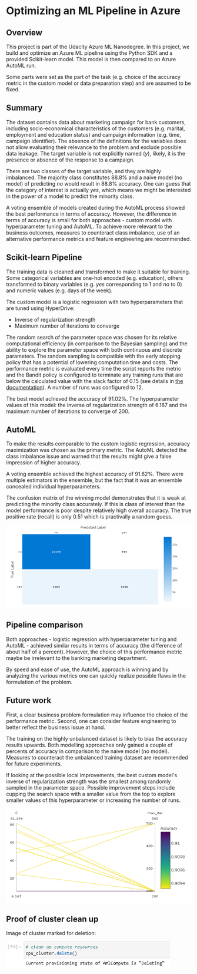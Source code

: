 # Optimizing an ML Pipeline in Azure

## Overview
This project is part of the Udacity Azure ML Nanodegree.
In this project, we build and optimize an Azure ML pipeline using the Python SDK and a provided Scikit-learn model.
This model is then compared to an Azure AutoML run.

Some parts were set as the part of the task (e.g. choice of the accuracy metric in the custom model or data preparation step) and are assumed to be fixed.

## Summary

The dataset contains data about marketing campaign for bank customers, including socio-economical characteristics of the customers (e.g. marital, employment and education status) and campaign information (e.g. time, campaign identifier). The absence of the definitions for the variables does not allow evaluating their relevance to the problem and exclude possible data leakage. The target variable is not explicitly named (*y*), likely, it is the presence or absence of the response to a campaign. 

There are two classes of the target variable, and they are highly imbalanced. The majority class constitutes 88.8% and a naive model (no model) of predicting *no* would result in 88.8% accuracy. One can guess that the category of interest is actually *yes*, which means we might be interested in the power of a model to predict the minority class.

A voting ensemble of models created during the AutoML process showed the best performance in terms of accuracy. However, the difference in terms of accuracy is small for both approaches - custom model with hyperparameter tuning and AutoML. To achieve more relevant to the business outcomes, measures to counteract class imbalance, use of an alternative performance metrics and feature engineering are recommended.


## Scikit-learn Pipeline

The training data is cleaned and transformed to make it suitable for training. Some categorical variables are one-hot encoded (e.g. education), others transformed to binary variables (e.g. *yes* corresponding to 1 and *no* to 0) and numeric values (e.g. days of the week). 

The custom model is a logistic regression with two hyperparameters that are tuned using HyperDrive:

- Inverse of regularization strength
- Maximum number of iterations to converge

The random search of the parameter space was chosen for its relative computational efficiency (in comparison to the Bayesian sampling) and the ability to explore the parameter space with both continuous and discrete parameters. The random sampling is compatible with the early stopping policy that has a potential of lowering computation time and costs. The performance metric is evaluated every time the script reports the metric and the Bandit policy is configured to terminate any training runs that are below the calculated value with the slack factor of 0.15 (see details in [the documentation](https://docs.microsoft.com/en-us/python/api/azureml-train-core/azureml.train.hyperdrive.banditpolicy?view=azure-ml-py)). A number of runs was configured to 12.

The best model achieved the accuracy of 91.02%. The hyperparameter values of this model: the inverse of regularization strength of 6.167 and the maximum number of iterations to converge of 200. 

## AutoML

To make the results comparable to the custom logistic regression, accuracy maximization was chosen as the primary metric. The AutoML detected the class imbalance issue and warned that the results might give a false impression of higher accuracy.

A voting ensemble achieved the highest accuracy of 91.62%. There were multiple estimators in the ensemble, but the fact that it was an ensemble concealed individual hyperparameters. 

The confusion matrix of the winning model demonstrates that it is weak at predicting the minority class accurately. If this is class of interest than the model performance is poor despite relatively high overall accuracy. The true positive rate (recall) is only 0.51 which is practivally a random guess.

![](automl_confusion_matrix.PNG "Confusion matrix of the winning by accuracy AutoML model")

## Pipeline comparison

Both approaches - logistic regression with hyperparameter tuning and AutoML - achieved similar results in terms of accuracy (the difference of about half of a percent). However, the choice of this performance metric maybe be irrelevant to the banking marketing department. 

By speed and ease of use, the AutoML approach is winning and by analyzing the various metrics one can quickly realize possible flaws in the formulation of the problem.


## Future work

First, a clear business problem formulation may influence the choice of the performance metric. Second, one can consider feature engineering to better reflect the business issue at hand. 

The training on the highly unbalanced dataset is likely to bias the accuracy results upwards. Both modelling approaches only gained a couple of percents of accuracy in comparison to the naive model (no model). Measures to counteract the unbalanced training dataset are recommended for future experiments.

If looking at the possible local improvements, the best custom model's inverse of regularization strength was the smallest among randomly sampled in the parameter space. Possible improvement steps include cupping the search space with a smaller value from the top to explore smaller values of this hyperparameter or increasing the number of runs.

![](custom_model_hyperparameters.PNG "Custom model hyperparameters")

## Proof of cluster clean up
Image of cluster marked for deletion:

![](compute_cluster_deletion.PNG "Deleted compute cluster")
